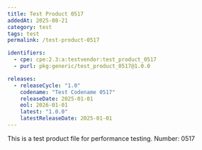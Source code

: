 ```yaml
---
title: Test Product 0517
addedAt: 2025-08-21
category: test
tags: test
permalink: /test-product-0517

identifiers:
  - cpe: cpe:2.3:a:testvendor:test_product_0517
  - purl: pkg:generic/test_product_0517@1.0.0

releases:
  - releaseCycle: "1.0"
    codename: "Test Codename 0517"
    releaseDate: 2025-01-01
    eol: 2026-01-01
    latest: "1.0.0"
    latestReleaseDate: 2025-01-01
---
```


This is a test product file for performance testing. Number: 0517
